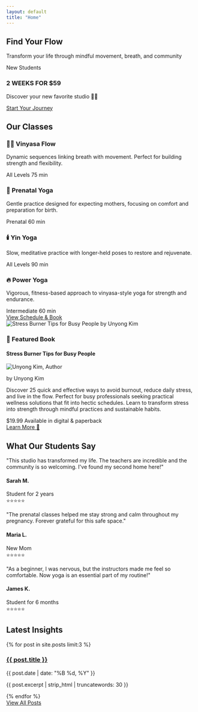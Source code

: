 ```yaml
---
layout: default
title: "Home"
---
```


<section class="hero">
    <div class="hero-content">
        <h2>Find Your Flow</h2>
        <p class="hero-subtitle">Transform your life through mindful movement, breath, and community</p>
        <div class="hero-offer">
            <span class="offer-badge">New Students</span>
            <h3>2 WEEKS FOR $59</h3>
            <p>Discover your new favorite studio 🧘‍♀️</p>
            <a href="#classes" class="cta-button">Start Your Journey</a>
        </div>
    </div>
</section>

<section id="classes" class="classes-section">
    <div class="section-content">
        <h2>Our Classes</h2>
        <div class="classes-grid">
            <div class="class-card">
                <h3>🧘‍♀️ Vinyasa Flow</h3>
                <p>Dynamic sequences linking breath with movement. Perfect for building strength and flexibility.</p>
                <div class="class-meta">
                    <span class="level">All Levels</span>
                    <span class="duration">75 min</span>
                </div>
            </div>
            <div class="class-card">
                <h3>🤰 Prenatal Yoga</h3>
                <p>Gentle practice designed for expecting mothers, focusing on comfort and preparation for birth.</p>
                <div class="class-meta">
                    <span class="level">Prenatal</span>
                    <span class="duration">60 min</span>
                </div>
            </div>
            <div class="class-card">
                <h3>🕯️ Yin Yoga</h3>
                <p>Slow, meditative practice with longer-held poses to restore and rejuvenate.</p>
                <div class="class-meta">
                    <span class="level">All Levels</span>
                    <span class="duration">90 min</span>
                </div>
            </div>
            <div class="class-card">
                <h3>🔥 Power Yoga</h3>
                <p>Vigorous, fitness-based approach to vinyasa-style yoga for strength and endurance.</p>
                <div class="class-meta">
                    <span class="level">Intermediate</span>
                    <span class="duration">60 min</span>
                </div>
            </div>
        </div>
        <div class="classes-cta">
            <a href="#" class="secondary-button" onclick="alert('Book your class through our app or call us!')">View Schedule & Book</a>
        </div>
    </div>
</section>

<section class="book-feature">
    <div class="book-container">
        <div class="book-cover">
            <img src="{{ '/assets/images/stress-burner-book.jpg' | relative_url }}" alt="Stress Burner Tips for Busy People by Unyong Kim" class="book-image">
        </div>
        <div class="book-details">
            <h3>📖 Featured Book</h3>
            <h4>Stress Burner Tips for Busy People</h4>
            <div class="author-section">
                <img src="{{ '/assets/images/unyong-kim-author.jpg' | relative_url }}" alt="Unyong Kim, Author" class="author-photo">
                <p class="book-author">by Unyong Kim</p>
            </div>
            <p class="book-description">
                Discover 25 quick and effective ways to avoid burnout, reduce daily stress, and live in the flow. 
                Perfect for busy professionals seeking practical wellness solutions that fit into hectic schedules. 
                Learn to transform stress into strength through mindful practices and sustainable habits.
            </p>
            <div class="book-meta">
                <span class="price">$19.99</span>
                <span class="format">Available in digital & paperback</span>
            </div>
            <a href="#" class="buy-button" onclick="alert('Visit our partner bookstore or contact us for availability!'); return false;">Learn More 📖</a>
        </div>
    </div>
</section>

<section class="testimonials-section">
    <div class="section-content">
        <h2>What Our Students Say</h2>
        <div class="testimonials-grid">
            <div class="testimonial-card">
                <div class="testimonial-content">
                    <p>"This studio has transformed my life. The teachers are incredible and the community is so welcoming. I've found my second home here!"</p>
                </div>
                <div class="testimonial-author">
                    <div class="author-info">
                        <h4>Sarah M.</h4>
                        <span>Student for 2 years</span>
                    </div>
                    <div class="rating">⭐⭐⭐⭐⭐</div>
                </div>
            </div>
            <div class="testimonial-card">
                <div class="testimonial-content">
                    <p>"The prenatal classes helped me stay strong and calm throughout my pregnancy. Forever grateful for this safe space."</p>
                </div>
                <div class="testimonial-author">
                    <div class="author-info">
                        <h4>Maria L.</h4>
                        <span>New Mom</span>
                    </div>
                    <div class="rating">⭐⭐⭐⭐⭐</div>
                </div>
            </div>
            <div class="testimonial-card">
                <div class="testimonial-content">
                    <p>"As a beginner, I was nervous, but the instructors made me feel so comfortable. Now yoga is an essential part of my routine!"</p>
                </div>
                <div class="testimonial-author">
                    <div class="author-info">
                        <h4>James K.</h4>
                        <span>Student for 6 months</span>
                    </div>
                    <div class="rating">⭐⭐⭐⭐⭐</div>
                </div>
            </div>
        </div>
    </div>
</section>

<section class="recent-posts">
    <div class="section-content">
        <h2>Latest Insights</h2>
        {% for post in site.posts limit:3 %}
        <article class="post-preview">
            <h3><a href="{{ post.url | relative_url }}">{{ post.title }}</a></h3>
            <p class="post-date">{{ post.date | date: "%B %d, %Y" }}</p>
            <p>{{ post.excerpt | strip_html | truncatewords: 30 }}</p>
        </article>
        {% endfor %}
        <div class="posts-cta">
            <a href="{{ '/posts/' | relative_url }}" class="secondary-button">View All Posts</a>
        </div>
    </div>
</section>